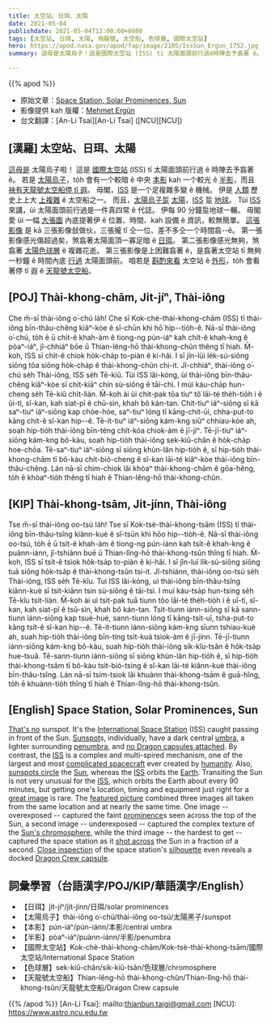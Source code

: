 ```yaml
---
title: 太空站、日珥、太陽
date: 2021-05-04
publishdate: 2021-05-04T12:00:00+0800
tags: [太空站, 日珥, 太陽, 飛龍號, 太空船, 色球層, 國際太空站]
hero: https://apod.nasa.gov/apod/fap/image/2105/IssSun_Ergun_1752.jpg
summary: 這毋是太陽烏子！這是國際太空站 (ISS) tī 太陽面頭前行過ê時陣去予翕著 ê。

---
```


{{% apod %}}

- 原始文章：[Space Station, Solar Prominences, Sun](https://apod.nasa.gov/apod/ap210504.html)
- 影像提供 kah 版權：[Mehmet Ergün](https://www.mehmet-erguen.com/ueber-mich)
- 台文翻譯：[An-Li Tsai][An-Li Tsai] ([NCU][NCU])

## [漢羅] 太空站、日珥、太陽
[這毋是][That's no] 太陽烏子啦！
這是 [國際太空站][International Space Station] (ISS) tī 太陽面頭前行過 ê 時陣去予翕著 ê。
若是 [太陽烏子][Sunspot]，to̍h 會有一个較暗 ê 中央 [本影][umbra] kah 一个較光 ê [半影][penumbra]，而且 [袂有天龍號太空船停 tī 遐][no Dragon capsules attached]。
毋閣，[ISS][ISS1] 是一个足複雜多變 ê 機械。
伊是 [人類][humanity] 歷史上上大 [上複雜][complicated spacecraft] ê 太空船之一。
而且，[太陽烏子踅][sunspots circle] [太陽][Sun]，[ISS][ISS2] 踅 [地球][Earth]。
Tùi [ISS][ISS3] 來講，ùi 太陽面頭前行過是一件真四常 ê 代誌。
伊每 90 分鐘踅地球一輾。
毋閣愛 ùi 一幅 [大張圖][great image] 內底提著伊 ê 位置、時間、kah 設備 ê 資訊，較無簡單。
[這張影像][featured picture] 是 kā 三張影像敆做伙，三張攏 tī 仝一位、差不多仝一个時間翕--ê。
第一張影像感光傷超過矣，煞翕著太陽面頂一寡足暗 ê [日珥][prominence]。
第二張影像感光無夠，煞翕著 [太陽色球層][Sun's chromosphere] ê 複雜花逝。
第三張影像是上困難翕著 ê，是翕著太空站 tī 無夠一秒鐘 ê 時間內底 [行過][shot across] 太陽面頭前。
咱若是 [斟酌來看][Close inspection] 太空站 ê [外形][silhouette]，to̍h 會看著停 tī 遐 ê [天龍號太空船][Dragon Crew capsule]。

## [POJ] Thài-khong-chām, Ji̍t-jíⁿ, Thài-iông

Che m̄-sī thài-iông o͘-chú la̍h!
Che sī Kok-chè-thài-khong-chām (ISS) tī thài-iông bīn-thâu-chêng kiâⁿ-kòe ê sî-chūn khì hō͘ hip--tio̍h-ê.
Nā-sī thài-iông o͘-chú, to̍h ē ū chi̍t-ê khah-àm ê tiong-ng pún-iáⁿ kah chi̍t-ê khah-kng ê pòaⁿ-iáⁿ, jî-chhiáⁿ bōe ū Thian-lêng-hō thài-khong-chûn thêng tī hiah.
M̄-koh, ISS sī chi̍t-ê chiok ho̍k-cha̍p to-piàn ê ki-hâi.
I sī jîn-lūi le̍k-sú-siōng siōng tōa siōng ho̍k-cha̍p ê thài-khong-chûn chi-it.
Jî-chhiáⁿ, thài-iông o͘-chú se̍h Thài-iông, ISS se̍h Tē-kiû.
Tùi ISS lâi-kóng, ùi thài-iông bīn-thâu-chêng kiâⁿ-kòe sī chit-kiāⁿ chin sù-siông ê tāi-chì.
I múi káu-cha̍p hun-cheng se̍h Tē-kiû chi̍t-liàn.
M̄-koh ài ùi chit-pak tōa tiuⁿ tô͘ lāi-té the̍h-tio̍h i ê ūi-tì, sî-kan, kah siat-pī ê chū-sìn, khah bô kán-tan.
Chit-tiuⁿ iáⁿ-siōng sī kā saⁿ-tiuⁿ iáⁿ-siōng kap chòe-hóe, saⁿ-tiuⁿ lóng tī kāng-chit-ūi, chha-put-to kāng chi̍t-ê sî-kan hip--ê.
Tē-it-tiuⁿ iáⁿ-siōng kám-kng siūⁿ chhiau-kòe ah, soah hip-tio̍h thài-iông bīn-téng chi̍t-kóa chiok-àm ê jī-jíⁿ.
Tē-jī-tiuⁿ iáⁿ-siōng kám-kng bô-kàu, soah hip-tio̍h thài-iông sek-kiû-chân ê ho̍k-cha̍p hoe-chōa.
Tē-saⁿ-tiuⁿ iáⁿ-siōng sī siōng khùn-lân hip-tio̍h ê, sī hip-tio̍h thài-khong-chām tī bô-kàu chi̍t-bió-cheng ê sî-kan lāi-té kiâⁿ-kòe thài-iông bīn-thâu-chêng.
Lán nā-sī chim-chiok lâi khòaⁿ thài-khong-chām ê gōa-hêng, to̍h ē khòaⁿ-tio̍h thêng tī hiah ê Thian-lêng-hō thài-khong-chûn.

## [KIP] Thài-khong-tsām, Ji̍t-jínn, Thài-iông

Tse m̄-sī thài-iông oo-tsú la̍h!
Tse sī Kok-tsè-thài-khong-tsām (ISS) tī thài-iông bīn-thâu-tsîng kiânn-kuè ê sî-tsūn khì hōo hip--tio̍h-ê.
Nā-sī thài-iông oo-tsú, to̍h ē ū tsi̍t-ê khah-àm ê tiong-ng pún-iánn kah tsi̍t-ê khah-kng ê puànn-iánn, jî-tshiánn buē ū Thian-lîng-hō thài-khong-tsûn thîng tī hiah.
M̄-koh, ISS sī tsi̍t-ê tsiok ho̍k-tsa̍p to-piàn ê ki-hâi.
I sī jîn-luī li̍k-sú-siōng siōng tuā siōng ho̍k-tsa̍p ê thài-khong-tsûn tsi-it.
Jî-tshiánn, thài-iông oo-tsú se̍h Thài-iông, ISS se̍h Tē-kîu.
Tuì ISS lâi-kóng, uì thài-iông bīn-thâu-tsîng kiânn-kuè sī tsit-kiānn tsin sù-siông ê tāi-tsì.
I muí káu-tsa̍p hun-tsing se̍h Tē-kîu tsi̍t-liàn.
M̄-koh ài uì tsit-pak tuā tiunn tôo lāi-té the̍h-tio̍h i ê uī-tì, sî-kan, kah siat-pī ê tsū-sìn, khah bô kán-tan.
Tsit-tiunn iánn-siōng sī kā sann-tiunn iánn-siōng kap tsuè-hué, sann-tiunn lóng tī kāng-tsit-uī, tsha-put-to kāng tsi̍t-ê sî-kan hip--ê.
Tē-it-tiunn iánn-siōng kám-kng sīunn tshiau-kuè ah, suah hip-tio̍h thài-iông bīn-tíng tsi̍t-kuá tsiok-àm ê jī-jínn.
Tē-jī-tiunn iánn-siōng kám-kng bô-kàu, suah hip-tio̍h thài-iông sik-kîu-tsân ê ho̍k-tsa̍p hue-tsuā.
Tē-sann-tiunn iánn-siōng sī siōng khùn-lân hip-tio̍h ê, sī hip-tio̍h thài-khong-tsām tī bô-kàu tsi̍t-bió-tsing ê sî-kan lāi-té kiânn-kuè thài-iông bīn-thâu-tsîng.
Lán nā-sī tsim-tsiok lâi khuànn thài-khong-tsām ê guā-hîng, to̍h ē khuànn-tio̍h thîng tī hiah ê Thian-lîng-hō thài-khong-tsûn.

## [English] Space Station, Solar Prominences, Sun

[That's no][That's no] sunspot. It's the [International Space Station][International Space Station] (ISS) caught passing in front of the Sun. [Sunspot][Sunspot]s, individually, have a dark central [umbra][umbra], a lighter surrounding [penumbra][penumbra], and [no Dragon capsules attached][no Dragon capsules attached]. By contrast, the [ISS][ISS1] is a complex and multi-spired mechanism, one of the largest and most [complicated spacecraft][complicated spacecraft] ever created by [humanity][humanity]. Also, [sunspots circle][sunspots circle] the [Sun][Sun], whereas the [ISS][ISS2] orbits the [Earth][Earth]. Transiting the Sun is not very unusual for the [ISS][ISS3], which orbits the Earth about every 90 minutes, but getting one's location, timing and equipment just right for a [great image][great image] is rare. The [featured picture][featured picture] combined three images all taken from the same location and at nearly the same time. One image -- overexposed -- captured the faint [prominence][prominence]s seen across the top of the Sun, a second image -- underexposed -- captured the complex texture of the [Sun's chromosphere][Sun's chromosphere], while the third image -- the hardest to get -- captured the space station as it [shot across][shot across] the Sun in a fraction of a second. [Close inspection][Close inspection] of the space station's [silhouette][silhouette] even reveals a docked [Dragon Crew capsule][Dragon Crew capsule].


## 詞彙學習（台語漢字/POJ/KIP/華語漢字/English）

- 【日珥】ji̍t-jíⁿ/ji̍t-jínn/日珥/solar prominences
- 【太陽烏子】thài-iông o͘-chú/thài-iông oo-tsú/太陽黑子/sunspot
- 【本影】pún-iáⁿ/pún-iánn/本影/central umbra
- 【半影】pòaⁿ-iáⁿ/puànn-iánn/半影/penumbra
- 【國際太空站】Kok-chè-thài-khong-chām/Kok-tsè-thài-khong-tsām/國際太空站/International Space Station
- 【色球層】sek-kiû-chân/sik-kiû-tsân/色球層/chromosphere
- 【天龍號太空船】Thian-lêng-hō thài-khong-chûn/Thian-lîng-hō thài-khong-tsûn/天龍號太空船/Dragon Crew capsule



{{% /apod %}}
[An-Li Tsai]: mailto:thianbun.taigi@gmail.com
[NCU]: https://www.astro.ncu.edu.tw

[copyright]: https://apod.nasa.gov/apod/fap/lib/about_apod.html#srapply

[That's no]:https://www.youtube.com/watch?v=8Nho44lGVV8
[International Space Station]:https://apod.nasa.gov/apod/ap160418.html
[Sunspot]:https://apod.nasa.gov/apod/ap051106.html
[umbra]:https://en.wikipedia.org/wiki/Sunspot
[penumbra]:https://apod.nasa.gov/apod/ap060909.html
[no Dragon capsules attached]:https://www.petsworld.in/blog/wp-content/uploads/2017/01/Pic-2.jpeg
[ISS1]:https://www.nasa.gov/mission_pages/station/main/index.html
[complicated spacecraft]:https://www.nytimes.com/2020/11/02/science/international-space-station-20-anniversary.html
[humanity]:https://apod.nasa.gov/apod/ap190818.html
[sunspots circle]:https://apod.nasa.gov/apod/ap141022.html
[Sun]:https://solarsystem.nasa.gov/solar-system/sun/overview/
[ISS2]:https://apod.nasa.gov/apod/ap161105.html
[Earth]:https://apod.nasa.gov/apod/ap070325.html
[ISS3]:https://apod.nasa.gov/apod/ap050729.html
[great image]:https://apod.nasa.gov/apod/ap170828.html
[featured picture]:https://www.instagram.com/p/COGbC01guiS/
[prominence]:https://apod.nasa.gov/apod/ap160306.html
[Sun's chromosphere]:https://nso.edu/for-public/sun-science/chromosphere/
[shot across]:https://apod.nasa.gov/apod/fap/image/2105/Chromosphere.mp4
[Close inspection]:https://buenavet.com/wp-content/uploads/2018/01/Cat_Fish_Bowl.jpg
[silhouette]:https://apod.nasa.gov/apod/ap140803.html
[Dragon Crew capsule]:https://en.wikipedia.org/wiki/SpaceX_Dragon_2
